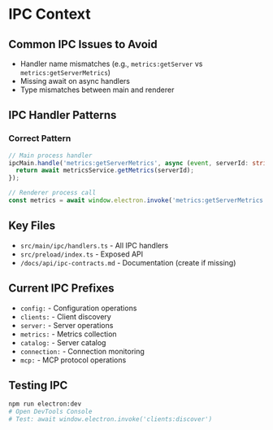 # IPC Context

## Common IPC Issues to Avoid
- Handler name mismatches (e.g., `metrics:getServer` vs `metrics:getServerMetrics`)
- Missing await on async handlers
- Type mismatches between main and renderer

## IPC Handler Patterns

### Correct Pattern
```typescript
// Main process handler
ipcMain.handle('metrics:getServerMetrics', async (event, serverId: string) => {
  return await metricsService.getMetrics(serverId);
});

// Renderer process call
const metrics = await window.electron.invoke('metrics:getServerMetrics', serverId);
```

## Key Files
- `src/main/ipc/handlers.ts` - All IPC handlers
- `src/preload/index.ts` - Exposed API
- `/docs/api/ipc-contracts.md` - Documentation (create if missing)

## Current IPC Prefixes
- `config:` - Configuration operations
- `clients:` - Client discovery
- `server:` - Server operations
- `metrics:` - Metrics collection
- `catalog:` - Server catalog
- `connection:` - Connection monitoring
- `mcp:` - MCP protocol operations

## Testing IPC
```bash
npm run electron:dev
# Open DevTools Console
# Test: await window.electron.invoke('clients:discover')
```